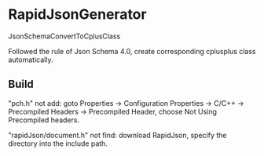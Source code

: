 # RapidJsonGenerator

JsonSchemaConvertToCplusClass

Followed the rule of Json Schema 4.0, create corresponding cplusplus class automatically.

## Build

"pch.h" not add: goto Properties -> Configuration Properties -> C/C++ -> Precompiled Headers -> Precompiled Header, choose Not Using Precompiled headers.

"rapidJson/document.h" not find: download RapidJson, specify the directory into the include path.
